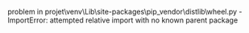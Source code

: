 problem in projet\venv\Lib\site-packages\pip\_vendor\distlib\wheel.py - ImportError: attempted relative import with no known parent package
